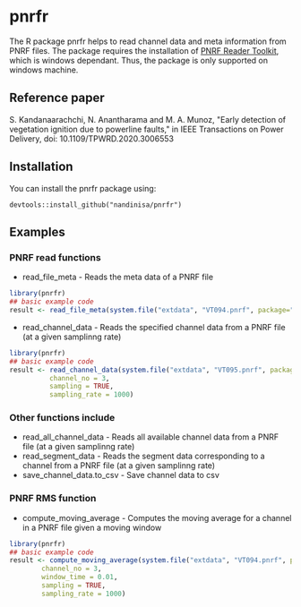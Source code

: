 
# pnrfr

<!-- badges: start -->

<!-- badges: end -->

The R package pnrfr helps to read channel data and meta information from PNRF files. The package requires the installation of [PNRF Reader Toolkit](https://www.hbm.com/en/2475/support-downloads-perception/
), which is windows dependant. Thus, the package is only supported on windows machine.


## Reference paper
S. Kandanaarachchi, N. Anantharama and M. A. Munoz, "Early detection of vegetation ignition due to powerline faults," in IEEE Transactions on Power Delivery, doi: 10.1109/TPWRD.2020.3006553

## Installation


You can install the pnrfr package using: 


```{r}
devtools::install_github("nandinisa/pnrfr")
```


## Examples

### PNRF read functions

* read_file_meta - Reads the meta data of a PNRF file
``` r
library(pnrfr)
## basic example code
result <- read_file_meta(system.file("extdata", "VT094.pnrf", package="pnrfr"))

```

* read_channel_data - Reads the specified channel data from a PNRF file (at a given samplinng rate)

``` r
library(pnrfr)
## basic example code
result <- read_channel_data(system.file("extdata", "VT095.pnrf", package="pnrfr"), 
          channel_no = 3,
          sampling = TRUE, 
          sampling_rate = 1000)
```

### Other functions include

* read_all_channel_data - Reads all available channel data from a PNRF file (at a given samplinng rate)
* read_segment_data - Reads the segment data corresponding to a channel from a PNRF file (at a given samplinng rate)
* save_channel_data.to_csv - Save channel data to csv

### PNRF RMS function

* compute_moving_average - Computes the moving average for a channel in a PNRF file given a moving window

``` r
library(pnrfr)
## basic example code
result <- compute_moving_average(system.file("extdata", "VT094.pnrf", package="pnrfr"),
        channel_no = 3,
        window_time = 0.01,
        sampling = TRUE, 
        sampling_rate = 1000)
```

